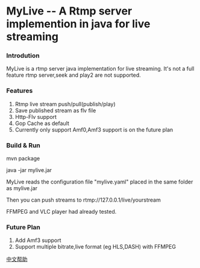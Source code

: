 # MyLive -- A  Rtmp server implemention in java for live streaming

### Introdution
MyLive is a rtmp server java implementation for live streaming.
It's not a full feature rtmp server,seek and play2 are not supported.


### Features 

1. Rtmp live stream push/pull(publish/play)
2. Save published stream as flv file
3. Http-Flv support
4. Gop Cache as default
5. Currently only support Amf0,Amf3 support is on the future plan

###   Build & Run
mvn package

java -jar mylive.jar

MyLive reads the configuration file "mylive.yaml" placed in the same folder as mylive.jar

Then you can push streams to rtmp://127.0.0.1/live/yourstream 

FFMPEG and VLC player had already tested. 

### Future Plan
1. Add Amf3 support
2. Support multiple bitrate,live format (eg HLS,DASH) with FFMPEG


[中文帮助](README_zh_CN.md)